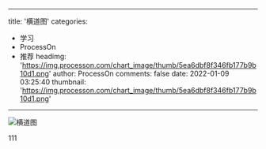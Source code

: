 
---
title: '横道图'
categories: 
 - 学习
 - ProcessOn
 - 推荐
headimg: 'https://img.processon.com/chart_image/thumb/5ea6dbf8f346fb177b9b10d1.png'
author: ProcessOn
comments: false
date: 2022-01-09 03:25:40
thumbnail: 'https://img.processon.com/chart_image/thumb/5ea6dbf8f346fb177b9b10d1.png'
---

<div>   
<img class="thumb" alt="横道图" src="https://img.processon.com/chart_image/thumb/5ea6dbf8f346fb177b9b10d1.png" referrerpolicy="no-referrer">
<p>111</p>  
</div>
            